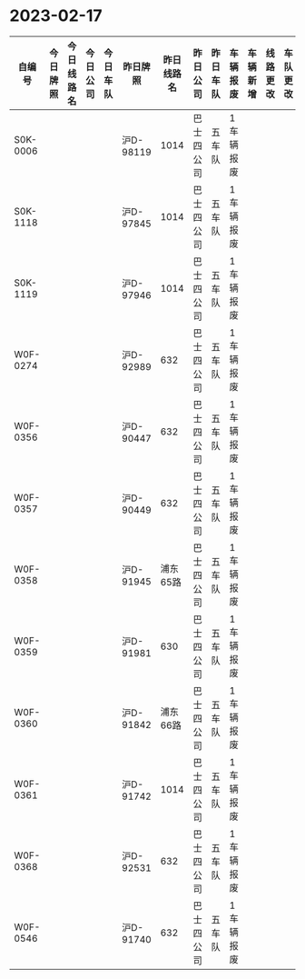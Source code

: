 # 2023-02-17
| 自编号      | 今日牌照 | 今日线路名 | 今日公司 | 今日车队 | 昨日牌照     | 昨日线路名 | 昨日公司  | 昨日车队 | 车辆报废  | 车辆新增 | 线路更改 | 车队更改 | 公司更改 | 牌照更改 |
|----------|------|-------|------|------|----------|-------|-------|------|-------|------|------|------|------|------|
| S0K-0006 |      |       |      |      | 沪D-98119 | 1014  | 巴士四公司 | 五车队  | 1车辆报废 |      |      |      |      |      |
| S0K-1118 |      |       |      |      | 沪D-97845 | 1014  | 巴士四公司 | 五车队  | 1车辆报废 |      |      |      |      |      |
| S0K-1119 |      |       |      |      | 沪D-97946 | 1014  | 巴士四公司 | 五车队  | 1车辆报废 |      |      |      |      |      |
| W0F-0274 |      |       |      |      | 沪D-92989 | 632   | 巴士四公司 | 五车队  | 1车辆报废 |      |      |      |      |      |
| W0F-0356 |      |       |      |      | 沪D-90447 | 632   | 巴士四公司 | 五车队  | 1车辆报废 |      |      |      |      |      |
| W0F-0357 |      |       |      |      | 沪D-90449 | 632   | 巴士四公司 | 五车队  | 1车辆报废 |      |      |      |      |      |
| W0F-0358 |      |       |      |      | 沪D-91945 | 浦东65路 | 巴士四公司 | 五车队  | 1车辆报废 |      |      |      |      |      |
| W0F-0359 |      |       |      |      | 沪D-91981 | 630   | 巴士四公司 | 五车队  | 1车辆报废 |      |      |      |      |      |
| W0F-0360 |      |       |      |      | 沪D-91842 | 浦东66路 | 巴士四公司 | 五车队  | 1车辆报废 |      |      |      |      |      |
| W0F-0361 |      |       |      |      | 沪D-91742 | 1014  | 巴士四公司 | 五车队  | 1车辆报废 |      |      |      |      |      |
| W0F-0368 |      |       |      |      | 沪D-92531 | 632   | 巴士四公司 | 五车队  | 1车辆报废 |      |      |      |      |      |
| W0F-0546 |      |       |      |      | 沪D-91740 | 632   | 巴士四公司 | 五车队  | 1车辆报废 |
